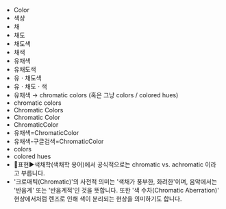 - Color
- 색상
- 채
- 채도
- 채도색
- 채색
- 유채색
- 유채도색
- 유ㆍ채도색
- 유ㆍ채도ㆍ색
- 유채색 → chromatic colors (혹은 그냥 colors / colored hues)
- chromatic colors
- Chromatic Colors
- Chromatic Color
- ChromaticColor
- 유채색=ChromaticColor
- 유채색-구글검색=ChromaticColor
- colors
- colored hues
- 📌표현▶️색채학(색채학 용어)에서 공식적으로는 chromatic vs. achromatic 이라고 부릅니다.
- '크로매틱(Chromatic)'의 사전적 의미는 '색채가 풍부한, 화려한'이며, 음악에서는 '반음계' 또는 '반음계적'인 것을 뜻합니다. 또한 '색 수차(Chromatic Aberration)' 현상에서처럼 렌즈로 인해 색이 분리되는 현상을 의미하기도 합니다. 